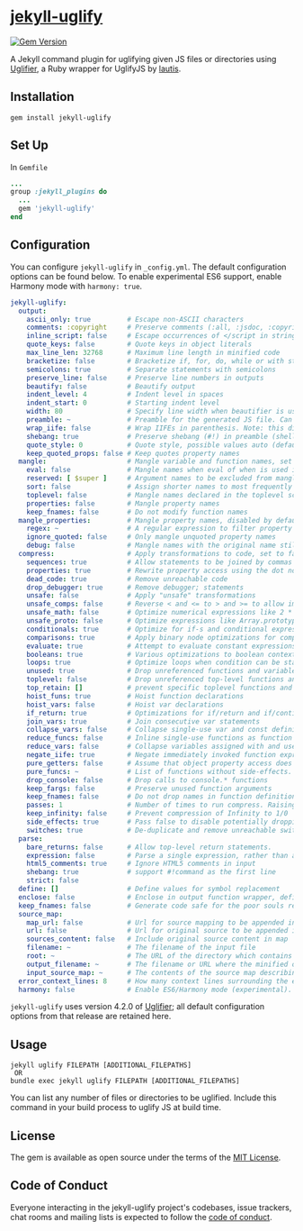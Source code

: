 # [jekyll-uglify](https://rubygems.org/gems/jekyll-uglify)
[![Gem Version](https://badge.fury.io/rb/jekyll-uglify.svg)](https://badge.fury.io/rb/jekyll-uglify)

A Jekyll command plugin for uglifying given JS files or directories using [Uglifier](https://github.com/lautis/uglifier), a Ruby wrapper for UglifyJS by [lautis](https://github.com/lautis).

## Installation
``` 
gem install jekyll-uglify
```

## Set Up
In `Gemfile`
``` ruby
...
group :jekyll_plugins do
  ...
  gem 'jekyll-uglify'
end
```

## Configuration
You can configure `jekyll-uglify` in `_config.yml`. The default configuration options can be found below.
To enable experimental ES6 support, enable Harmony mode with `harmony: true`.
``` yaml
jekyll-uglify:
  output:
    ascii_only: true         # Escape non-ASCII characters
    comments: :copyright     # Preserve comments (:all, :jsdoc, :copyright, :none, Regexp (see below))
    inline_script: false     # Escape occurrences of </script in strings
    quote_keys: false        # Quote keys in object literals
    max_line_len: 32768      # Maximum line length in minified code
    bracketize: false        # Bracketize if, for, do, while or with statements, even if their body is a single statement
    semicolons: true         # Separate statements with semicolons
    preserve_line: false     # Preserve line numbers in outputs
    beautify: false          # Beautify output
    indent_level: 4          # Indent level in spaces
    indent_start: 0          # Starting indent level
    width: 80                # Specify line width when beautifier is used (only with beautifier)
    preamble: ~              # Preamble for the generated JS file. Can be used to insert any code or comment.
    wrap_iife: false         # Wrap IIFEs in parenthesis. Note: this disables the negate_iife compression option.
    shebang: true            # Preserve shebang (#!) in preamble (shell scripts)
    quote_style: 0           # Quote style, possible values auto (default), single, double, original
    keep_quoted_props: false # Keep quotes property names
  mangle:                    # Mangle variable and function names, set to false to skip mangling
    eval: false              # Mangle names when eval of when is used in scope
    reserved: [ $super ]     # Argument names to be excluded from mangling
    sort: false              # Assign shorter names to most frequently used variables. Often results in bigger output after gzip.
    toplevel: false          # Mangle names declared in the toplevel scope
    properties: false        # Mangle property names
    keep_fnames: false       # Do not modify function names          
  mangle_properties:         # Mangle property names, disabled by default
    regex: ~                 # A regular expression to filter property names to be mangled
    ignore_quoted: false     # Only mangle unquoted property names
    debug: false             # Mangle names with the original name still present                            
  compress:                  # Apply transformations to code, set to false to skip
    sequences: true          # Allow statements to be joined by commas
    properties: true         # Rewrite property access using the dot notation
    dead_code: true          # Remove unreachable code
    drop_debugger: true      # Remove debugger; statements
    unsafe: false            # Apply "unsafe" transformations
    unsafe_comps: false      # Reverse < and <= to > and >= to allow improved compression. This might be unsafe when an at least one of two operands is an object with computed values due the use of methods like get, or valueOf. This could cause change in execution order after operands in the comparison are switching. Compression only works if both comparisons and unsafe_comps are both set to true.
    unsafe_math: false       # Optimize numerical expressions like 2 * x * 3 into 6 * x, which may give imprecise floating point results.
    unsafe_proto: false      # Optimize expressions like Array.prototype.slice.call(a) into [].slice.call(a)
    conditionals: true       # Optimize for if-s and conditional expressions
    comparisons: true        # Apply binary node optimizations for comparisons
    evaluate: true           # Attempt to evaluate constant expressions
    booleans: true           # Various optimizations to boolean contexts
    loops: true              # Optimize loops when condition can be statically determined
    unused: true             # Drop unreferenced functions and variables
    toplevel: false          # Drop unreferenced top-level functions and variables
    top_retain: []           # prevent specific toplevel functions and variables from `unused` removal
    hoist_funs: true         # Hoist function declarations
    hoist_vars: false        # Hoist var declarations
    if_return: true          # Optimizations for if/return and if/continue
    join_vars: true          # Join consecutive var statements
    collapse_vars: false     # Collapse single-use var and const definitions when possible.
    reduce_funcs: false      # Inline single-use functions as function expressions. Depends on reduce_vars.
    reduce_vars: false       # Collapse variables assigned with and used as constant values.
    negate_iife: true        # Negate immediately invoked function expressions to avoid extra parens
    pure_getters: false      # Assume that object property access does not have any side-effects
    pure_funcs: ~            # List of functions without side-effects. Can safely discard function calls when the result value is not used
    drop_console: false      # Drop calls to console.* functions
    keep_fargs: false        # Preserve unused function arguments
    keep_fnames: false       # Do not drop names in function definitions
    passes: 1                # Number of times to run compress. Raising the number of passes will increase compress time, but can produce slightly smaller code.
    keep_infinity: false     # Prevent compression of Infinity to 1/0
    side_effects: true       # Pass false to disable potentially dropping functions marked as "pure" using pure comment annotation. See UglifyJS documentation for details.
    switches: true           # De-duplicate and remove unreachable switch branches                         
  parse: 
    bare_returns: false      # Allow top-level return statements.
    expression: false        # Parse a single expression, rather than a program (for parsing JSON).
    html5_comments: true     # Ignore HTML5 comments in input
    shebang: true            # support #!command as the first line
    strict: false
  define: []                 # Define values for symbol replacement
  enclose: false             # Enclose in output function wrapper, define replacements as key-value pairs
  keep_fnames: false         # Generate code safe for the poor souls relying on Function.prototype.name at run-time. Sets both compress and mangle keep_fnames to true.
  source_map: 
    map_url: false           # Url for source mapping to be appended in minified source
    url: false               # Url for original source to be appended in minified source
    sources_content: false   # Include original source content in map
    filename: ~              # The filename of the input file
    root: ~                  # The URL of the directory which contains filename
    output_filename: ~       # The filename or URL where the minified output can be found
    input_source_map: ~      # The contents of the source map describing the input
  error_context_lines: 8     # How many context lines surrounding the error line. Env var ERROR_CONTEXT_LINES overrides this option
  harmony: false             # Enable ES6/Harmony mode (experimental). Disabling mangling and compressing is recommended with Harmony mode.
```
`jekyll-uglify` uses version 4.2.0 of [Uglifier](https://github.com/lautis/uglifier); all default configuration options from that release are retained here.

## Usage
```
jekyll uglify FILEPATH [ADDITIONAL_FILEPATHS]
 OR
bundle exec jekyll uglify FILEPATH [ADDITIONAL_FILEPATHS]
```
You can list any number of files or directories to be uglified. Include this command in your build process to uglify JS at build time.

## License

The gem is available as open source under the terms of the [MIT License](https://opensource.org/licenses/MIT).

## Code of Conduct

Everyone interacting in the jekyll-uglify project's codebases, issue trackers, chat rooms and mailing lists is expected to follow the [code of conduct](https://github.com/hofers/jekyll-uglify/blob/master/CODE_OF_CONDUCT.md).
